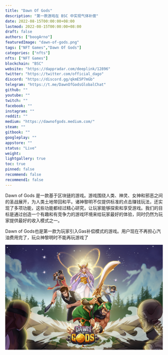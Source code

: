 ```yaml
---
title: "Dawn Of Gods"
description: "第一款游戏在 BSC 中实现气体补偿"
date: 2022-08-15T00:00:00+08:00
lastmod: 2022-08-15T00:00:00+08:00
draft: false
authors: ["boogArno"]
featuredImage: "dawn-of-gods.png"
tags: ["NFT Games","Dawn Of Gods"]
categories: ["nfts"]
nfts: ["NFT Games"]
blockchain: "BSC"
website: "https://dappradar.com/deeplink/12896"
twitter: "https://twitter.com/official_dago"
discord: "https://discord.gg/qkmE5P7mGb"
telegram: "https://t.me/DawnOfGodsGlobalChat"
github: ""
youtube: ""
twitch: ""
facebook: ""
instagram: ""
reddit: ""
medium: "https://dawnofgods.medium.com/"
steam: ""
gitbook: ""
googleplay: ""
appstore: ""
status: "Live"
weight: 
lightgallery: true
toc: true
pinned: false
recommend: false
recommend1: false
---
```

<p>Dawn of Gods 是一款基于区块链的游戏。游戏围绕人类、神灵、女​​神和邪恶之间的圣战展开，为人类土地带回和平。诸神黎明不仅提供标准的点击赚钱玩法，还实现了多项功能，这些功能都经过精心研究，让玩家能够探索和享受游戏。我们的目标是通过创造一个有趣和有竞争力的游戏环境来给玩家最好的体验，同时仍然为玩家提供最好的收入模式之一。</p>
<p>Dawn of Gods也是第一款为玩家引入Gas补偿模式的游戏。用户现在不再担心汽油费用完了，玩众神黎明时不能再玩游戏了</p>

![dawnofgods-dapp-games-bsc-image1_e6fb08a0c6ae3d0f187b542926f9ba6e](dawnofgods-dapp-games-bsc-image1_e6fb08a0c6ae3d0f187b542926f9ba6e.png)

